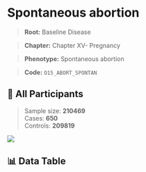 # Spontaneous abortion

> **Root:** Baseline Disease  

> **Chapter:** Chapter XV- Pregnancy  

> **Phenotype:** Spontaneous abortion  

> **Code:** `O15_ABORT_SPONTAN`

## 🧪 All Participants  
> Sample size: **210469**  
> Cases: **650**  
> Controls: **209819**
<img src="/Sensitive/Figures/ALL/Baseline/O15_ABORT_SPONTAN.png"/>

## 📊 Data Table
<CsvTableMRF src="/Sensitive/Data/ALL/Baseline/LG_O15_ABORT_SPONTAN.csv"/>

